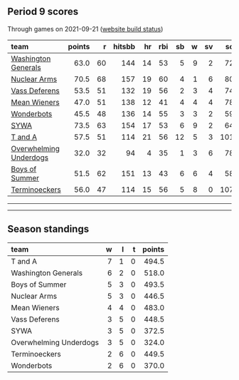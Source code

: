 

## Period 9 scores

Through games on 2021-09-21 ([website build status](https://github.com/brian-bot/pl-site/actions))


|team                                              | points|  r| hitsbb| hr| rbi| sb|  w| sv|  so|   era|  whip|
|:-------------------------------------------------|------:|--:|------:|--:|---:|--:|--:|--:|---:|-----:|-----:|
|[Washington Generals](./washingtongenerals)       |   63.0| 60|    144| 14|  53|  5|  9|  2|  72| 3.082| 1.082|
|[Nuclear Arms](./nucleararms)                     |   70.5| 68|    157| 19|  60|  4|  1|  6|  80| 3.911| 1.304|
|[Vass Deferens](./vassdeferens)                   |   53.5| 51|    132| 19|  56|  2|  3|  4|  74| 4.062| 1.208|
|[Mean Wieners](./meanwieners)                     |   47.0| 51|    138| 12|  41|  4|  4|  4|  78| 4.368| 1.176|
|[Wonderbots](./wonderbots)                        |   45.5| 48|    136| 14|  55|  3|  3|  2|  59| 3.375| 1.060|
|[SYWA](./sywa)                                    |   73.5| 63|    154| 17|  53|  6|  9|  2|  64| 2.802| 1.047|
|[T and A](./tanda)                                |   57.5| 51|    114| 21|  56| 12|  5|  3| 101| 4.811| 1.451|
|[Overwhelming Underdogs](./overwhelmingunderdogs) |   32.0| 32|     94|  4|  35|  1|  3|  6|  78| 4.320| 1.227|
|[Boys of Summer](./boysofsummer)                  |   51.5| 62|    151| 13|  43|  6|  6|  4|  58| 4.174| 1.333|
|[Terminoeckers](./terminoeckers)                  |   56.0| 47|    114| 15|  56|  5|  8|  0| 107| 3.170| 1.227|

* * *
* * *

## Season standings


|team                   |  w|  l|  t| points|
|:----------------------|--:|--:|--:|------:|
|T and A                |  7|  1|  0|  494.5|
|Washington Generals    |  6|  2|  0|  518.0|
|Boys of Summer         |  5|  3|  0|  493.5|
|Nuclear Arms           |  5|  3|  0|  446.5|
|Mean Wieners           |  4|  4|  0|  483.0|
|Vass Deferens          |  3|  5|  0|  448.5|
|SYWA                   |  3|  5|  0|  372.5|
|Overwhelming Underdogs |  3|  5|  0|  324.0|
|Terminoeckers          |  2|  6|  0|  449.5|
|Wonderbots             |  2|  6|  0|  370.0|


